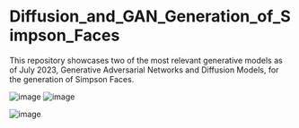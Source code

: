 # Diffusion_and_GAN_Generation_of_Simpson_Faces
This repository showcases two of the most relevant generative models as of July 2023, Generative Adversarial Networks and Diffusion Models, for the generation of Simpson Faces.

![image](https://github.com/M4mbo/Diffusion_and_GAN_Generation_of_Simpson_Faces/assets/115642529/955353f3-8a80-42a7-9aa9-0d670b40cf86)
![image](https://github.com/M4mbo/Diffusion_and_GAN_Generation_of_Simpson_Faces/assets/115642529/b3530b09-7a62-49e0-9626-5d3e092b4573)

![image](https://github.com/M4mbo/Diffusion_and_GAN_Generation_of_Simpson_Faces/assets/115642529/56449d4a-1e49-42d8-b555-c87fef049486)

